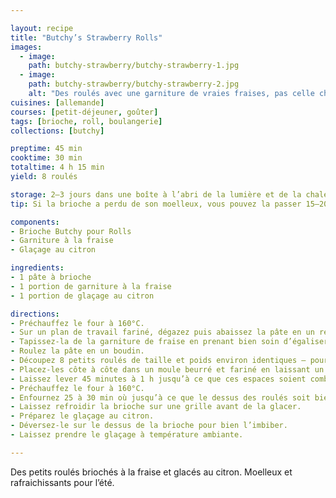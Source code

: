 ```yaml
---

layout: recipe
title: "Butchy’s Strawberry Rolls"
images:
  - image:
    path: butchy-strawberry/butchy-strawberry-1.jpg
  - image:
    path: butchy-strawberry/butchy-strawberry-2.jpg
    alt: "Des roulés avec une garniture de vraies fraises, pas celle chimique que l’on trouve dans les produits industriels."
cuisines: [allemande]
courses: [petit-déjeuner, goûter]
tags: [brioche, roll, boulangerie]
collections: [butchy]

preptime: 45 min
cooktime: 30 min
totaltime: 4 h 15 min
yield: 8 roulés

storage: 2–3 jours dans une boîte à l’abri de la lumière et de la chaleur à température ambiante.
tip: Si la brioche a perdu de son moelleux, vous pouvez la passer 15–20 secondes au micro-ondes pour lui faire retrouver toute sa douceur.

components: 
- Brioche Butchy pour Rolls
- Garniture à la fraise
- Glaçage au citron

ingredients:
- 1 pâte à brioche
- 1 portion de garniture à la fraise
- 1 portion de glaçage au citron

directions:
- Préchauffez le four à 160°C.
- Sur un plan de travail fariné, dégazez puis abaissez la pâte en un rectangle de 35 cm sur 25 environ.
- Tapissez-la de la garniture de fraise en prenant bien soin d’égaliser à la spatule, et de laisser un espace des 4 côtés.
- Roulez la pâte en un boudin.
- Découpez 8 petits roulés de taille et poids environ identiques – pour une coupe plus nette, utilisez du fil alimentaire. 
- Placez-les côte à côte dans un moule beurré et fariné en laissant un peu d’espace. 
- Laissez lever 45 minutes à 1 h jusqu’à ce que ces espaces soient comblés.
- Préchauffez le four à 160°C.
- Enfournez 25 à 30 min où jusqu’à ce que le dessus des roulés soit bien doré.
- Laissez refroidir la brioche sur une grille avant de la glacer.
- Préparez le glaçage au citron.
- Déversez-le sur le dessus de la brioche pour bien l’imbiber.
- Laissez prendre le glaçage à température ambiante.

---
```


Des petits roulés briochés à la fraise et glacés au citron. Moelleux et rafraichissants pour l’été.